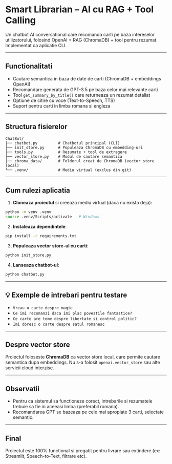 # Smart Librarian – AI cu RAG + Tool Calling

Un chatbot AI conversational care recomanda carti pe baza intereselor utilizatorului, folosind OpenAI + RAG (ChromaDB) + tool pentru rezumat. Implementat ca aplicatie CLI.

---

## Functionalitati

- Cautare semantica in baza de date de carti (ChromaDB + embeddings OpenAI)
- Recomandare generata de GPT-3.5 pe baza celor mai relevante carti
- Tool `get_summary_by_title()` care returneaza un rezumat detaliat
- Optiune de citire cu voce (Text-to-Speech, TTS)
- Suport pentru carti in limba romana si engleza

---

## Structura fisierelor

```
ChatBot/
├── chatbot.py         # Chatbotul principal (CLI)
├── init_store.py      # Populeaza ChromaDB cu embedding-uri
├── tools.py           # Rezumate + tool de extragere
├── vector_store.py    # Modul de cautare semantica
├── chroma_data/       # Folderul creat de ChromaDB (vector store local)
└── .venv/             # Mediu virtual (exclus din git)
```

---

## Cum rulezi aplicatia

1. **Cloneaza proiectul** si creeaza mediu virtual (daca nu exista deja):

```bash
python -m venv .venv
source .venv/Scripts/activate   # Windows
```

2. **Instaleaza dependintele**:

```bash
pip install -r requirements.txt
```

3. **Populeaza vector store-ul cu carti**:

```bash
python init_store.py
```

4. **Lanseaza chatbot-ul**:

```bash
python chatbot.py
```

---

## 💡 Exemple de intrebari pentru testare

- `Vreau o carte despre magie`
- `Ce imi recomanzi daca imi plac povestile fantastice?`
- `Ce carte are teme despre libertate si control politic?`
- `Imi doresc o carte despre satul romanesc`

---

## Despre vector store

Proiectul foloseste **ChromaDB** ca vector store local, care permite cautare semantica dupa embeddings. Nu s-a folosit `openai.vector_store` sau alte servicii cloud interzise.

---

## Observatii

- Pentru ca sistemul sa functioneze corect, intrebarile si rezumatele trebuie sa fie in aceeasi limba (preferabil romana).
- Recomandarea GPT se bazeaza pe cele mai apropiate 3 carti, selectate semantic.

---

## Final

Proiectul este 100% functional si pregatit pentru livrare sau extindere (ex: Streamlit, Speech-to-Text, filtrare etc).